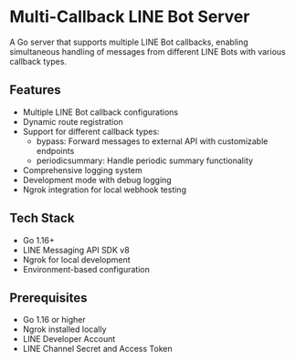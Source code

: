 # Multi-Callback LINE Bot Server

A Go server that supports multiple LINE Bot callbacks, enabling simultaneous handling of messages from different LINE Bots with various callback types.

## Features

- Multiple LINE Bot callback configurations
- Dynamic route registration
- Support for different callback types:
  - bypass: Forward messages to external API with customizable endpoints
  - periodicsummary: Handle periodic summary functionality
- Comprehensive logging system
- Development mode with debug logging
- Ngrok integration for local webhook testing

## Tech Stack

- Go 1.16+
- LINE Messaging API SDK v8
- Ngrok for local development
- Environment-based configuration

## Prerequisites

- Go 1.16 or higher
- Ngrok installed locally
- LINE Developer Account
- LINE Channel Secret and Access Token
